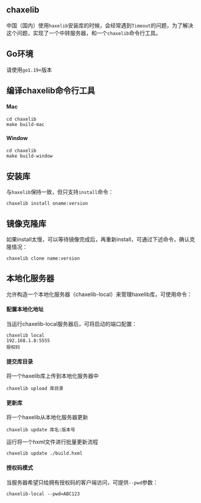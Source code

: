 ## chaxelib
中国（国内）使用`haxelib`安装库的时候，会经常遇到`Timeout`的问题，为了解决这个问题，实现了一个中转服务器，和一个`chaxelib`命令行工具。

## Go环境
请使用`go1.19+`版本

## 编译chaxelib命令行工具
#### Mac
```shell
cd chaxelib
make build-mac
```
#### Window
```shell
cd chaxelib
make build-window
```

## 安装库
与`haxelib`保持一致，但只支持`install`命令：
```shell
chaxelib install oname:version
```

## 镜像克隆库
如果install太慢，可以等待镜像完成后，再重新install，可通过下述命令，确认克隆情况：
```shell
chaxelib clone name:version
```

## 本地化服务器
允许构造一个本地化服务器（chaxelib-local）来管理haxelib库，可使用命令：

#### 配置本地化地址
当运行chaxelib-local服务器后，可将启动的端口配置：
```shell
chaxelib local
192.168.1.8:5555
授权码
```

#### 提交库目录
将一个haxelib库上传到本地化服务器中
```shell
chaxelib upload 库目录
```

#### 更新库
将一个haxelib从本地化服务器更新
```shell
chaxelib update 库名:版本号
```
运行将一个hxml文件进行批量更新流程
```shell
chaxelib update ./build.hxml
```

#### 授权码模式
当服务器希望只给拥有授权码的客户端访问，可提供`--pwd`参数：
```shell
chaxelib-local --pwd=ABC123
```